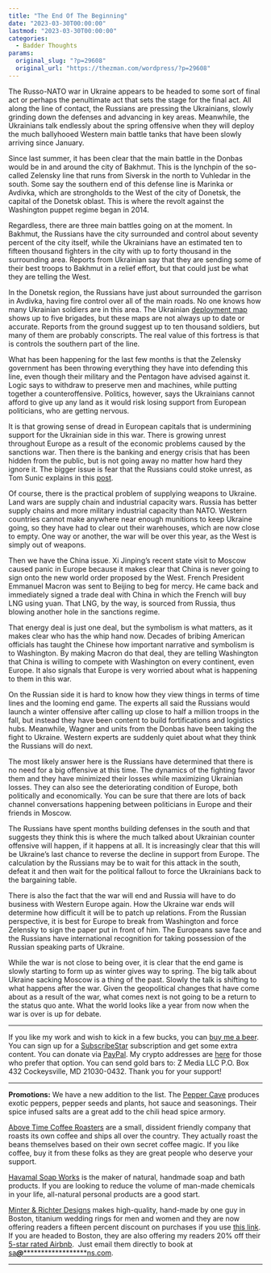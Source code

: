 ```yaml
---
title: "The End Of The Beginning"
date: "2023-03-30T00:00:00"
lastmod: "2023-03-30T00:00:00"
categories:
  - Badder Thoughts
params:
  original_slug: "?p=29608"
  original_url: "https://thezman.com/wordpress/?p=29608"
---
```


The Russo-NATO war in Ukraine appears to be headed to some sort of final
act or perhaps the penultimate act that sets the stage for the final
act. All along the line of contact, the Russians are pressing the
Ukrainians, slowly grinding down the defenses and advancing in key
areas. Meanwhile, the Ukrainians talk endlessly about the spring
offensive when they will deploy the much ballyhooed Western main battle
tanks that have been slowly arriving since January.

Since last summer, it has been clear that the main battle in the Donbas
would be in and around the city of Bakhmut. This is the lynchpin of the
so-called Zelensky line that runs from Siversk in the north to Vuhledar
in the south. Some say the southern end of this defense line is Marinka
or Avdivka, which are strongholds to the West of the city of Donetsk,
the capital of the Donetsk oblast. This is where the revolt against the
Washington puppet regime began in 2014.

Regardless, there are three main battles going on at the moment. In
Bakhmut, the Russians have the city surrounded and control about seventy
percent of the city itself, while the Ukrainians have an estimated ten
to fifteen thousand fighters in the city with up to forty thousand in
the surrounding area. Reports from Ukrainian say that they are sending
some of their best troops to Bakhmut in a relief effort, but that could
just be what they are telling the West.

In the Donetsk region, the Russians have just about surrounded the
garrison in Avdivka, having fire control over all of the main roads. No
one knows how many Ukrainian soldiers are in this area. The Ukrainian
<a href="https://militaryland.net/maps/deployment-map/" rel="noopener"
target="_blank">deployment map</a> shows up to five brigades, but these
maps are not always up to date or accurate. Reports from the ground
suggest up to ten thousand soldiers, but many of them are probably
conscripts. The real value of this fortress is that is controls the
southern part of the line.

What has been happening for the last few months is that the Zelensky
government has been throwing everything they have into defending this
line, even though their military and the Pentagon have advised against
it. Logic says to withdraw to preserve men and machines, while putting
together a counteroffensive. Politics, however, says the Ukrainians
cannot afford to give up any land as it would risk losing support from
European politicians, who are getting nervous.

It is that growing sense of dread in European capitals that is
undermining support for the Ukrainian side in this war. There is growing
unrest throughout Europe as a result of the economic problems caused by
the sanctions war. Then there is the banking and energy crisis that has
been hidden from the public, but is not going away no matter how hard
they ignore it. The bigger issue is fear that the Russians could stoke
unrest, as Tom Sunic explains in this <a
href="https://www.unz.com/article/the-balkanized-us-eu-brinkmanship-in-ukraine-and-the-balkans/"
rel="noopener" target="_blank">post</a>.

Of course, there is the practical problem of supplying weapons to
Ukraine. Land wars are supply chain and industrial capacity wars. Russia
has better supply chains and more military industrial capacity than
NATO. Western countries cannot make anywhere near enough munitions to
keep Ukraine going, so they have had to clear out their warehouses,
which are now close to empty. One way or another, the war will be over
this year, as the West is simply out of weapons.

Then we have the China issue. Xi Jinping’s recent state visit to Moscow
caused panic in Europe because it makes clear that China is never going
to sign onto the new world order proposed by the West. French President
Emmanuel Macron was sent to Beijing to beg for mercy. He came back and
immediately signed a trade deal with China in which the French will buy
LNG using yuan. That LNG, by the way, is sourced from Russia, thus
blowing another hole in the sanctions regime.

That energy deal is just one deal, but the symbolism is what matters, as
it makes clear who has the whip hand now. Decades of bribing American
officials has taught the Chinese how important narrative and symbolism
is to Washington. By making Macron do that deal, they are telling
Washington that China is willing to compete with Washington on every
continent, even Europe. It also signals that Europe is very worried
about what is happening to them in this war.

On the Russian side it is hard to know how they view things in terms of
time lines and the looming end game. The experts all said the Russians
would launch a winter offensive after calling up close to half a million
troops in the fall, but instead they have been content to build
fortifications and logistics hubs. Meanwhile, Wagner and units from the
Donbas have been taking the fight to Ukraine. Western experts are
suddenly quiet about what they think the Russians will do next.

The most likely answer here is the Russians have determined that there
is no need for a big offensive at this time. The dynamics of the
fighting favor them and they have minimized their losses while
maximizing Ukrainian losses. They can also see the deteriorating
condition of Europe, both politically and economically. You can be sure
that there are lots of back channel conversations happening between
politicians in Europe and their friends in Moscow.

The Russians have spent months building defenses in the south and that
suggests they think this is where the much talked about Ukrainian
counter offensive will happen, if it happens at all. It is increasingly
clear that this will be Ukraine’s last chance to reverse the decline in
support from Europe. The calculation by the Russians may be to wait for
this attack in the south, defeat it and then wait for the political
fallout to force the Ukrainians back to the bargaining table.

There is also the fact that the war will end and Russia will have to do
business with Western Europe again. How the Ukraine war ends will
determine how difficult it will be to patch up relations. From the
Russian perspective, it is best for Europe to break from Washington and
force Zelensky to sign the paper put in front of him. The Europeans save
face and the Russians have international recognition for taking
possession of the Russian speaking parts of Ukraine.

While the war is not close to being over, it is clear that the end game
is slowly starting to form up as winter gives way to spring. The big
talk about Ukraine sacking Moscow is a thing of the past. Slowly the
talk is shifting to what happens after the war. Given the geopolitical
changes that have come about as a result of the war, what comes next is
not going to be a return to the status quo ante. What the world looks
like a year from now when the war is over is up for debate.

------------------------------------------------------------------------

If you like my work and wish to kick in a few bucks, you can
<a href="https://www.buymeacoffee.com/mujolulu" rel="noopener"
target="_blank">buy me a beer</a>. You can sign up for a
<a href="https://www.subscribestar.com/the-z-blog" rel="noopener"
target="_blank">SubscribeStar</a> subscription and get some extra
content. You can donate via <a
href="https://www.paypal.com/donate/?cmd=_s-xclick&amp;hosted_button_id=UDAS2Q8JYA6CN&amp;source=url"
rel="noopener" target="_blank">PayPal</a>. My crypto addresses are
<a href="https://thezman.com/wordpress/?page_id=22713" rel="noopener"
target="_blank">here</a> for those who prefer that option. You can send
gold bars to: Z Media LLC P.O. Box 432 Cockeysville, MD 21030-0432.
Thank you for your support!

------------------------------------------------------------------------

**Promotions:** We have a new addition to the list. The
<a href="https://peppercave.com/shop/ols/products" rel="noopener"
target="_blank">Pepper Cave</a> produces exotic peppers, pepper seeds
and plants, hot sauce and seasonings. Their spice infused salts are a
great add to the chili head spice armory.

<a href="https://abovetimecoffee.com/" rel="noopener"
target="_blank">Above Time Coffee Roasters</a> are a small, dissident
friendly company that roasts its own coffee and ships all over the
country. They actually roast the beans themselves based on their own
secret coffee magic. If you like coffee, buy it from these folks as they
are great people who deserve your support.

<a href="https://havamalsoapworks.com/" rel="noopener"
target="_blank">Havamal Soap Works</a> is the maker of natural, handmade
soap and bath products. If you are looking to reduce the volume of
man-made chemicals in your life, all-natural personal products are a
good start.

<a href="https://www.minterandrichterdesigns.com/"
rel="noreferrer nofollow noopener" target="_blank">Minter &amp; Richter
Designs</a> makes high-quality, hand-made by one guy in Boston, titanium
wedding rings for men and women and they are now offering readers a
fifteen percent discount on purchases if you use
<a href="https://www.minterandrichterdesigns.com/discount/ZMAN"
rel="noreferrer nofollow noopener" target="_blank">this link</a>.
<span class="highlight"><span class="colour"><span class="font"><span class="size">If
you are headed to Boston, they are also offering my readers 20% off
their <a
href="https://www.airbnb.com/users/7988017/listings?user_id=7988017&amp;s=3"
rel="noopener noreferrer" target="_blank">5-star rated Airbnb</a>.  Just
email them directly to book at
<a href="mailto:sa***@*********************ns.com"
data-original-string="r9On7uy7cFjKykQrvTaxpQ==cb7mWKvYZjCryAEJ1QHx4JHjnQyV9Ecvlk0eTscJJOGNytHCUmpzLaKsQX4g16jhFX8"><span
class="apbct-email-encoder"
data-original-string="vR4pqpM2K2k8HF+Y2dwrLw==cb7qaqKDyO2m/phjgCl0cpAuFVeqnB6/dxufshJ879fM5Gz/cRSesNiAvglxAMywSwR"
title="This contact has been encoded by Anti-Spam by CleanTalk. Click to decode. To finish the decoding make sure that JavaScript is enabled in your browser.">sa<span
class="apbct-blur">***</span>@<span
class="apbct-blur">*********************</span>ns.com</span></a>.</span></span></span></span>

------------------------------------------------------------------------
